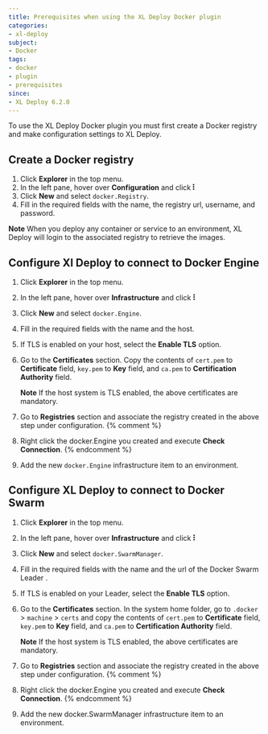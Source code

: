 ```yaml
---
title: Prerequisites when using the XL Deploy Docker plugin
categories:
- xl-deploy
subject:
- Docker
tags:
- docker
- plugin
- prerequisites
since:
- XL Deploy 6.2.0
---
```


To use the XL Deploy Docker plugin you must first create a Docker registry and make configuration settings to XL Deploy.

## Create a Docker registry

1. Click **Explorer** in the top menu.
1. In the left pane, hover over **Configuration** and click ![Explorer action menu](/images/menu_three_dots.png)
1. Click **New** and select `docker.Registry`.
1. Fill in the required fields with the name, the registry url, username, and password.

**Note** When you deploy any container or service to an environment, XL Deploy will login to the associated registry to retrieve the images.

## Configure Xl Deploy to connect to Docker Engine

1. Click **Explorer** in the top menu.
1. In the left pane, hover over **Infrastructure** and click ![Explorer action menu](/images/menu_three_dots.png)
1. Click **New** and select `docker.Engine`.
1. Fill in the required fields with the name and the host.
1. If TLS is enabled on your host, select the **Enable TLS** option.
1. Go to the **Certificates** section. Copy the contents of `cert.pem` to **Certificate** field, `key.pem` to **Key** field, and `ca.pem` to  **Certification Authority** field.  

   **Note** If the host system is TLS enabled, the above certificates are mandatory.

1. Go to **Registries** section and associate the registry created in the above step under configuration.
{% comment %}
1. Right click the docker.Engine you created and execute **Check Connection**.
{% endcomment %}
1. Add the new `docker.Engine` infrastructure item to an environment.

## Configure XL Deploy to connect to Docker Swarm

1. Click **Explorer** in the top menu.
1. In the left pane, hover over **Infrastructure** and click ![Explorer action menu](/images/menu_three_dots.png)
1. Click **New** and select `docker.SwarmManager`.
1. Fill in the required fields with the name and the url of the Docker Swarm Leader .
1. If TLS is enabled on your Leader, select the **Enable TLS** option.
1. Go to the **Certificates** section. In the system home folder, go to `.docker` > `machine` > `certs`  and copy the contents of `cert.pem` to **Certificate** field, `key.pem` to **Key** field, and `ca.pem` to  **Certification Authority** field.   

   **Note** If the host system is TLS enabled, the above certificates are mandatory.

1. Go to **Registries** section and associate the registry created in the above step under configuration.
{% comment %}
1. Right click the docker.Engine you created and execute **Check Connection**.
{% endcomment %}
1. Add the new docker.SwarmManager infrastructure item to an environment.
